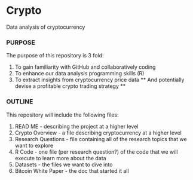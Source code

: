 # Crypto
Data analysis of cryptocurrency

### PURPOSE
The purpose of this repository is 3 fold:

1. To gain familiarity with GitHub and collaboratively coding
2. To enhance our data analysis programming skills (R)
3. To extract insights from cryptocurrency price data
** And potentially devise a profitable crypto trading strategy **

### OUTLINE

This repository will include the following files:

1. READ ME - describing the project at a higher level
2. Crypto Overview - a file describing cryptocurrency at a higher level
3. Research Questions - file containing all of the research topics that we want to explore
4. R Code - one file (per research question?) of the code that we will execute to learn more about the data
5. Datasets - the files we want to dive into
6. Bitcoin White Paper - the doc that started it all
